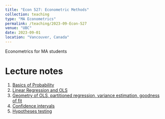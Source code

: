 ```yaml
---
title: "Econ 527: Econometric Methods"
collection: teaching
type: "MA Econometrics"
permalink: /teaching/2023-09-Econ-527
venue: "UBC"
date: 2023-09-01
location: "Vancouver, Canada"
---
```


Econometrics for MA students



Lecture notes
======

1. [Basics of Probability](/files/Econ_527/527_01.pdf)
2. [Linear Regression and OLS](/files/Econ_527/527_02.pdf)
3. [Geometry of OLS, partitioned regression, variance estimation, goodness of fit](/files/Econ_527/527_03.pdf)
4. [Confidence intervals](/files/Econ_527/527_04.pdf)
5. [Hypotheses testing](/files/Econ_527/527_05.pdf)
